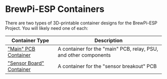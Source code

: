 # BrewPi-ESP Containers

There are two types of 3D-printable container designs for the BrewPi-ESP Project. You will likely need one of each:



| Container Type                                               | Description                                                  |
| ------------------------------------------------------------ | ------------------------------------------------------------ |
| ["Main" PCB Container](Main%20PCB%20Container/README.md)     | A container for the "main" PCB, relay, PSU, and other components |
| ["Sensor Board" Container](Sensor%20Board%20Container/README.md) | A container for the "sensor breakout" PCB                    |

